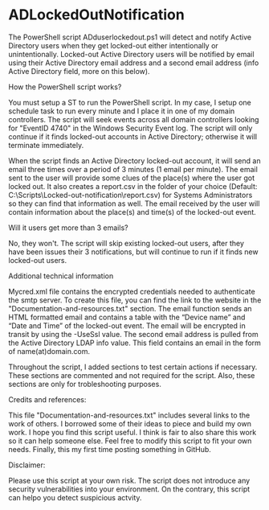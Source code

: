 # ADLockedOutNotification

The PowerShell script ADduserlockedout.ps1 will detect and notify Active Directory users when they get locked-out either intentionally or unintentionally.  Locked-out Active Directory users will be notified by email using their Active Directory email address and a second email address (info Active Directory field, more on this below).   

How the PowerShell script works?

You must setup a ST to run the PowerShell script.  In my case, I setup one schedule task to run every minute and I place it in one of my domain controllers. The script will seek events across all domain controllers looking for "EventID 4740" in the Windows Security Event log.  The script will only continue if it finds locked-out accounts in Active Directory; otherwise it will terminate immediately.  

When the script finds an Active Directory locked-out account, it will send an email three times over a period of 3 minutes (1 email per minute).  The email sent to the user will provide some clues of the place(s) where the user got locked out.  It also creates a report.csv in the folder of your choice (Default: C:\Scripts\Locked-out-notification\report.csv) for Systems Administrators so they can find that information as well.  The email received by the user will contain information about the place(s) and time(s) of the locked-out event. 

Will it users get more than 3 emails? 

No, they won't.  The script will skip existing locked-out users, after they have been issues their 3 notifications, but will continue to run if it finds new locked-out users.  

Additional technical information

Mycred.xml file contains the encrypted credentials needed to authenticate the smtp server.  To create this file, you can find the link to the website in the "Documentation-and-resources.txt" section.  The email function sends an HTML formatted email and contains a table with the “Device name” and “Date and Time” of the locked-out event.  The email will be encrypted in transit by using the -UseSsl value.  The second email address is pulled from the Active Directory LDAP info value. This field contains an email in the form of name(at)domain.com.  

Throughout the script, I added sections to test certain actions if necessary.  These sections are commented and not required for the script. Also, these sections are only for trobleshooting purposes. 

Credits and references: 

This file "Documentation-and-resources.txt" includes several links to the work of others.  I borrowed some of their ideas to piece and build my own work. I hope you find this script useful.  I think is fair to also share this work so it can help someone else.  Feel free to modify this script to fit your own needs.  Finally, this my first time posting something in GitHub. 

Disclaimer:  

Please use this script at your own risk.  The script does not introduce any security vulnerabilities into your environment.  On the contrary, this script can helpo you detect suspicious actvity.  


